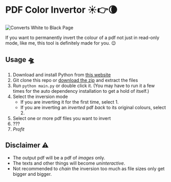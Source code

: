 # PDF Color Invertor ☀👉🌘

![Converts White to Black Page](https://scontent.fphs4-1.fna.fbcdn.net/v/t1.15752-9/193509162_1133804974092727_2240965392703600911_n.png?_nc_cat=100&ccb=1-3&_nc_sid=ae9488&_nc_eui2=AeHOs3x5zlXEw8NZH7lHe2VLqBwVQf8ZpnWoHBVB_xmmde5G8m_zpBxRQHtzvd5M5L7KC9z4IO0IZxE-OHvjJtiW&_nc_ohc=OUTVDWk-9cYAX_512Gw&_nc_ht=scontent.fphs4-1.fna&oh=45f4da27d38c93c7bca4808eaac641a2&oe=60E751FD)

If you want to permanently invert the colour of a pdf not just in read-only mode, like me, this tool is definitely made for you. 😉

## Usage 🛸

1. Download and install Python from [this website](https://www.python.org/downloads/)
2. Git clone this repo or [download the zip](https://github.com/arskiir/pdf-color-inverter/archive/refs/heads/main.zip) and extract the files
3. Run `python main.py` or double click it. (You may have to run it a few times for the auto dependency installation to get a hold of itself.)
4. Select the inversion mode
   - If you are inverting it for the first time, select 1.
   - If you are inverting an _inverted_ pdf _back_ to its original colours, select 2.
5. Select one or more pdf files you want to invert
6. ???
7. _Profit_

## Disclaimer ⚠️

- The output pdf will be a pdf of _images_ only.
- The texts and other things will become _uninteractive_.
- Not recommended to _chain_ the inversion too much as file sizes only get bigger and bigger.
